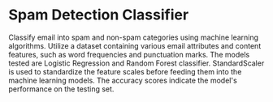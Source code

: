 # Spam Detection Classifier
Classify email into spam and non-spam categories using machine learning algorithms. Utilize a dataset containing various email attributes and content features, such as word frequencies and punctuation marks. The models tested are Logistic Regression and Random Forest classifier. StandardScaler is used to standardize the feature scales before feeding them into the machine learning models. The accuracy scores indicate the model's performance on the testing set.



